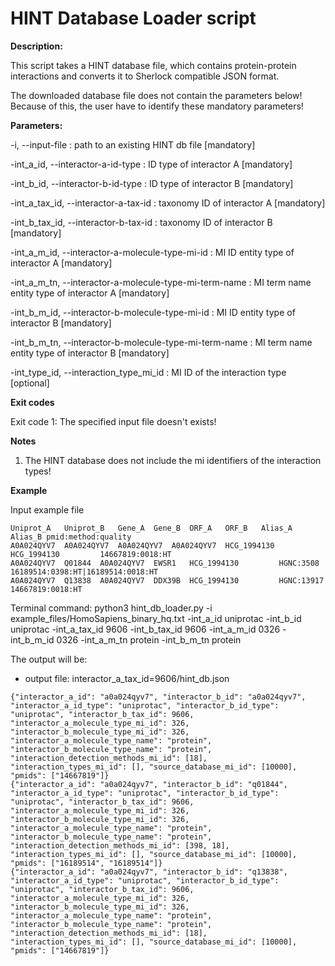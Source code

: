 # HINT Database Loader script

**Description:**

This script takes a HINT database file, which contains protein-protein
interactions and converts it to Sherlock compatible JSON format.

The downloaded database file does not contain the parameters below!
Because of this, the user have to identify these mandatory parameters!


**Parameters:**

-i, --input-file <path>                                       : path to an existing HINT db file [mandatory]

-int_a_id, --interactor-a-id-type <str>                       : ID type of interactor A [mandatory]

-int_b_id, --interactor-b-id-type <str>                       : ID type of interactor B [mandatory]

-int_a_tax_id, --interactor-a-tax-id <int>                    : taxonomy ID of interactor A [mandatory]

-int_b_tax_id, --interactor-b-tax-id <int>                    : taxonomy ID of interactor B [mandatory]

-int_a_m_id, --interactor-a-molecule-type-mi-id <int>         : MI ID entity type of interactor A [mandatory]

-int_a_m_tn, --interactor-a-molecule-type-mi-term-name <str>  : MI term name entity type of interactor A [mandatory]

-int_b_m_id, --interactor-b-molecule-type-mi-id <int>         : MI ID entity type of interactor B [mandatory]

-int_b_m_tn, --interactor-b-molecule-type-mi-term-name <str>  : MI term name entity type of interactor B [mandatory]

-int_type_id, --interaction_type_mi_id <int>                  : MI ID of the interaction type [optional]


**Exit codes**

Exit code 1: The specified input file doesn't exists!


**Notes**

1) The HINT database does not include the mi identifiers of the interaction types!


**Example**

Input example file
```
Uniprot_A	Uniprot_B	Gene_A	Gene_B	ORF_A	ORF_B	Alias_A	Alias_B	pmid:method:quality
A0A024QYV7	A0A024QYV7	A0A024QYV7	A0A024QYV7	HCG_1994130	HCG_1994130			14667819:0018:HT
A0A024QYV7	Q01844	A0A024QYV7	EWSR1	HCG_1994130			HGNC:3508	16189514:0398:HT|16189514:0018:HT
A0A024QYV7	Q13838	A0A024QYV7	DDX39B	HCG_1994130			HGNC:13917	14667819:0018:HT
```

Terminal command:
python3 hint_db_loader.py -i example_files/HomoSapiens_binary_hq.txt -int_a_id uniprotac -int_b_id uniprotac -int_a_tax_id 9606 -int_b_tax_id 9606 -int_a_m_id 0326 -int_b_m_id 0326 -int_a_m_tn protein -int_b_m_tn protein

The output will be:
- output file: interactor_a_tax_id=9606/hint_db.json
```
{"interactor_a_id": "a0a024qyv7", "interactor_b_id": "a0a024qyv7", "interactor_a_id_type": "uniprotac", "interactor_b_id_type": "uniprotac", "interactor_b_tax_id": 9606, "interactor_a_molecule_type_mi_id": 326, "interactor_b_molecule_type_mi_id": 326, "interactor_a_molecule_type_name": "protein", "interactor_b_molecule_type_name": "protein", "interaction_detection_methods_mi_id": [18], "interaction_types_mi_id": [], "source_database_mi_id": [10000], "pmids": ["14667819"]}
{"interactor_a_id": "a0a024qyv7", "interactor_b_id": "q01844", "interactor_a_id_type": "uniprotac", "interactor_b_id_type": "uniprotac", "interactor_b_tax_id": 9606, "interactor_a_molecule_type_mi_id": 326, "interactor_b_molecule_type_mi_id": 326, "interactor_a_molecule_type_name": "protein", "interactor_b_molecule_type_name": "protein", "interaction_detection_methods_mi_id": [398, 18], "interaction_types_mi_id": [], "source_database_mi_id": [10000], "pmids": ["16189514", "16189514"]}
{"interactor_a_id": "a0a024qyv7", "interactor_b_id": "q13838", "interactor_a_id_type": "uniprotac", "interactor_b_id_type": "uniprotac", "interactor_b_tax_id": 9606, "interactor_a_molecule_type_mi_id": 326, "interactor_b_molecule_type_mi_id": 326, "interactor_a_molecule_type_name": "protein", "interactor_b_molecule_type_name": "protein", "interaction_detection_methods_mi_id": [18], "interaction_types_mi_id": [], "source_database_mi_id": [10000], "pmids": ["14667819"]}
```
